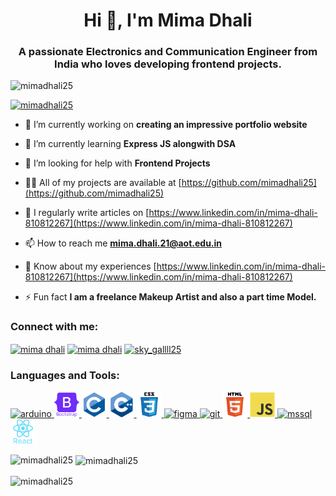 <h1 align="center">Hi 👋, I'm Mima Dhali</h1>
<h3 align="center">A passionate Electronics and Communication Engineer from India who loves developing frontend projects.</h3>

<p align="left"> <img src="https://komarev.com/ghpvc/?username=mimadhali25&label=Profile%20views&color=0e75b6&style=flat" alt="mimadhali25" /> </p>

<p align="left"> <a href="https://github.com/ryo-ma/github-profile-trophy"><img src="https://github-profile-trophy.vercel.app/?username=mimadhali25" alt="mimadhali25" /></a> </p>

- 🔭 I’m currently working on **creating an impressive portfolio website**

- 🌱 I’m currently learning **Express JS alongwith DSA**

- 🤝 I’m looking for help with **Frontend Projects**

- 👨‍💻 All of my projects are available at [https://github.com/mimadhali25](https://github.com/mimadhali25)

- 📝 I regularly write articles on [https://www.linkedin.com/in/mima-dhali-810812267](https://www.linkedin.com/in/mima-dhali-810812267)

- 📫 How to reach me **mima.dhali.21@aot.edu.in**

- 📄 Know about my experiences [https://www.linkedin.com/in/mima-dhali-810812267](https://www.linkedin.com/in/mima-dhali-810812267)

- ⚡ Fun fact **I am a freelance Makeup Artist and also a part time Model.**

<h3 align="left">Connect with me:</h3>
<p align="left">
<a href="https://linkedin.com/in/mima dhali" target="blank"><img align="center" src="https://raw.githubusercontent.com/rahuldkjain/github-profile-readme-generator/master/src/images/icons/Social/linked-in-alt.svg" alt="mima dhali" height="30" width="40" /></a>
<a href="https://fb.com/mima dhali" target="blank"><img align="center" src="https://raw.githubusercontent.com/rahuldkjain/github-profile-readme-generator/master/src/images/icons/Social/facebook.svg" alt="mima dhali" height="30" width="40" /></a>
<a href="https://instagram.com/sky_gallll25" target="blank"><img align="center" src="https://raw.githubusercontent.com/rahuldkjain/github-profile-readme-generator/master/src/images/icons/Social/instagram.svg" alt="sky_gallll25" height="30" width="40" /></a>
</p>

<h3 align="left">Languages and Tools:</h3>
<p align="left"> <a href="https://www.arduino.cc/" target="_blank" rel="noreferrer"> <img src="https://cdn.worldvectorlogo.com/logos/arduino-1.svg" alt="arduino" width="40" height="40"/> </a> <a href="https://getbootstrap.com" target="_blank" rel="noreferrer"> <img src="https://raw.githubusercontent.com/devicons/devicon/master/icons/bootstrap/bootstrap-plain-wordmark.svg" alt="bootstrap" width="40" height="40"/> </a> <a href="https://www.cprogramming.com/" target="_blank" rel="noreferrer"> <img src="https://raw.githubusercontent.com/devicons/devicon/master/icons/c/c-original.svg" alt="c" width="40" height="40"/> </a> <a href="https://www.w3schools.com/cpp/" target="_blank" rel="noreferrer"> <img src="https://raw.githubusercontent.com/devicons/devicon/master/icons/cplusplus/cplusplus-original.svg" alt="cplusplus" width="40" height="40"/> </a> <a href="https://www.w3schools.com/css/" target="_blank" rel="noreferrer"> <img src="https://raw.githubusercontent.com/devicons/devicon/master/icons/css3/css3-original-wordmark.svg" alt="css3" width="40" height="40"/> </a> <a href="https://www.figma.com/" target="_blank" rel="noreferrer"> <img src="https://www.vectorlogo.zone/logos/figma/figma-icon.svg" alt="figma" width="40" height="40"/> </a> <a href="https://git-scm.com/" target="_blank" rel="noreferrer"> <img src="https://www.vectorlogo.zone/logos/git-scm/git-scm-icon.svg" alt="git" width="40" height="40"/> </a> <a href="https://www.w3.org/html/" target="_blank" rel="noreferrer"> <img src="https://raw.githubusercontent.com/devicons/devicon/master/icons/html5/html5-original-wordmark.svg" alt="html5" width="40" height="40"/> </a> <a href="https://developer.mozilla.org/en-US/docs/Web/JavaScript" target="_blank" rel="noreferrer"> <img src="https://raw.githubusercontent.com/devicons/devicon/master/icons/javascript/javascript-original.svg" alt="javascript" width="40" height="40"/> </a> <a href="https://www.microsoft.com/en-us/sql-server" target="_blank" rel="noreferrer"> <img src="https://www.svgrepo.com/show/303229/microsoft-sql-server-logo.svg" alt="mssql" width="40" height="40"/> </a> <a href="https://reactjs.org/" target="_blank" rel="noreferrer"> <img src="https://raw.githubusercontent.com/devicons/devicon/master/icons/react/react-original-wordmark.svg" alt="react" width="40" height="40"/> </a> </p>

<p><img align="left" src="https://github-readme-stats.vercel.app/api/top-langs?username=mimadhali25&show_icons=true&locale=en&layout=compact" alt="mimadhali25" /></p>

<p>&nbsp;<img align="center" src="https://github-readme-stats.vercel.app/api?username=mimadhali25&show_icons=true&locale=en" alt="mimadhali25" /></p>

<p><img align="center" src="https://github-readme-streak-stats.herokuapp.com/?user=mimadhali25&" alt="mimadhali25" /></p>
